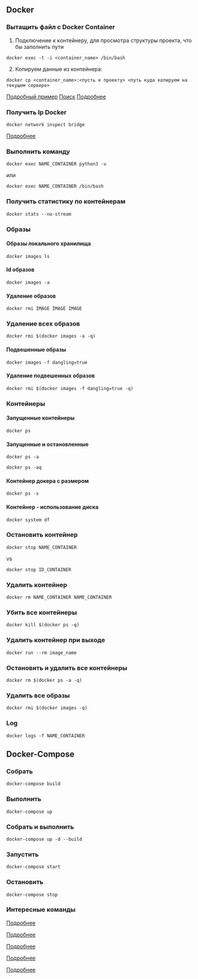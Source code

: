 ## Docker
### Вытащить файл с Docker Container
1. Подключение к контейнеру, для просмотра структуры проекта, что бы заполнить пути
```docker
docker exec -t -i <container_name> /bin/bash
```
2. Копируем данные из контейнера:
```docker
docker cp <container_name>:<пусть к проекту> <путь куда копируем на текущем сервере>
```

[Подробный пример](https://qna.habr.com/q/407474)
[Поиск](https://www.google.com/search?q=%D0%B4%D0%BE%D1%81%D1%82%D0%B0%D1%82%D1%8C+%D1%84%D0%B0%D0%B9%D0%BB+%D1%81+docker+%D0%BA%D0%BE%D0%BD%D1%82%D0%B5%D0%B9%D0%BD%D0%B5%D1%80%D0%B0&oq=%D0%B4%D0%BE%D1%81%D1%82%D0%B0%D1%82%D1%8C+%D1%84%D0%B0%D0%B9%D0%BB+%D1%81+%D0%B4%D0%BE%D0%BA%D0%B5%D1%80+%D0%BA%D0%BE%D0%BD%D1%82&aqs=chrome.1.69i57j33i22i29i30.6359j0j7&sourceid=chrome&ie=UTF-8)
[Подробнее](https://rtfm.co.ua/docker-skopirovat-fajl-iz-kontejnera-na-xost-mashinu-i-obratno/)

### Получить Ip Docker
```docker
docker network inspect bridge
```
[Подробнее](https://itsecforu.ru/2021/04/02/%F0%9F%90%B3-%D0%BA%D0%B0%D0%BA-%D1%83%D0%B7%D0%BD%D0%B0%D1%82%D1%8C-ip-%D0%B0%D0%B4%D1%80%D0%B5%D1%81-docker-%D0%BA%D0%BE%D0%BD%D1%82%D0%B5%D0%B9%D0%BD%D0%B5%D1%80%D0%B0/)

### Выполнить команду
```docker
docker exec NAME_CONTAINER python3 -v
```
или 
```
docker exec NAME_CONTAINER /bin/bash
```

### Получить статистику по контейнерам
```
docker stats --no-stream
```

### Образы
#### Образы локального хранилища
```docker
docker images ls
```

#### Id образов
```docker
docker images -a
```

#### Удаление образов
```docker
docker rmi IMAGE IMAGE IMAGE
```

### Удаление всех образов
```docker
docker rmi $(docker images -a -q)
```

#### Подвешенные образы
```docker
docker images -f dangling=true
```
#### Удаление подвешенных образов
```docker
docker rmi $(docker images -f dangling=true -q)
```

### Контейнеры
#### Запущенные контейнеры
```docker
docker ps
```

#### Запущенные и остановленные
```docker
docker ps -a
```

```docker
docker ps -aq
```

#### Контейнер докера с размером
```docker
docker ps -s
```

#### Контейнер - использование диска
```docker
docker system df
```


### Остановить контейнер
```docker
docker stop NAME_CONTAINER
```
vs
```docker
docker stop ID_CONTAINER
```

### Удалить контейнер
```docker
docker rm NAME_CONTAINER NAME_CONTAINER
```

### Убить все контейнеры
```docker
docker kill $(docker ps -q)
```

### Удалить контейнер при выходе
```docker
docker run --rm image_name
```

### Остановить и удалить все контейнеры
```docker
docker rm $(docker ps -a -q)
```

### Удалить все образы
```docker
docker rmi $(docker images -q)
```

### Log 
```docker
docker logs -f NAME_CONTAINER
```


## Docker-Compose
### Собрать
```docker
docker-compose build
```

### Выполнить
```docker
docker-compose up
```

### Собрать и выполнить
```docker
docker-compose up -d --build
```

### Запустить
```docker
docker-compose start
```

### Остановить
```docker
docker-compose stop
```

### Интересные команды
[Подробнее](https://devacademy.ru/article/kak-udalit-obrazy-kontieiniery-i-toma-docker)

[Подробнее](https://www.digitalocean.com/community/tutorials/how-to-remove-docker-images-containers-and-volumes-ru)

[Подробнее](https://www.codenotary.com/blog/extremely-useful-docker-commands/)

[Подробнее](https://www.digitalocean.com/community/tutorials/how-to-remove-docker-images-containers-and-volumes-ru)

[Подробнее](https://devacademy.ru/article/kak-udalit-obrazy-kontieiniery-i-toma-docker)


